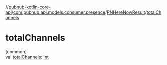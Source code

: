 //[pubnub-kotlin-core-api](../../../index.md)/[com.pubnub.api.models.consumer.presence](../index.md)/[PNHereNowResult](index.md)/[totalChannels](total-channels.md)

# totalChannels

[common]\
val [totalChannels](total-channels.md): [Int](https://kotlinlang.org/api/latest/jvm/stdlib/kotlin-stdlib/kotlin/-int/index.html)
